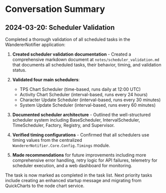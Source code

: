 # Conversation Summary

## 2024-03-20: Scheduler Validation

Completed a thorough validation of all scheduled tasks in the WandererNotifier application:

1. **Created scheduler validation documentation** - Created a comprehensive markdown document at `notes/scheduler_validation.md` that documents all scheduled tasks, their behavior, timing, and validation status.

2. **Validated four main schedulers**:

   - TPS Chart Scheduler (time-based, runs daily at 12:00 UTC)
   - Activity Chart Scheduler (interval-based, runs every 24 hours)
   - Character Update Scheduler (interval-based, runs every 30 minutes)
   - System Update Scheduler (interval-based, runs every 60 minutes)

3. **Documented scheduler architecture** - Outlined the well-structured scheduler system including BaseScheduler, IntervalScheduler, TimeScheduler, Factory, Registry, and Supervisor.

4. **Verified timing configurations** - Confirmed that all schedulers use timing values from the centralized `WandererNotifier.Core.Config.Timings` module.

5. **Made recommendations** for future improvements including more comprehensive error handling, retry logic for API failures, telemetry for scheduler execution, and a web dashboard for monitoring.

The task is now marked as completed in the task list. Next priority tasks include creating an enhanced startup message and migrating from QuickCharts to the node chart service.
